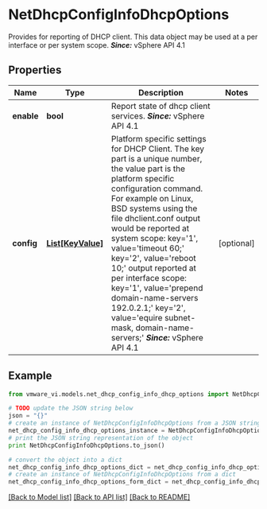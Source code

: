 # NetDhcpConfigInfoDhcpOptions

Provides for reporting of DHCP client.  This data object may be used at a per interface or per system scope.  ***Since:*** vSphere API 4.1 

## Properties
Name | Type | Description | Notes
------------ | ------------- | ------------- | -------------
**enable** | **bool** | Report state of dhcp client services.  ***Since:*** vSphere API 4.1  | 
**config** | [**List[KeyValue]**](KeyValue.md) | Platform specific settings for DHCP Client.  The key part is a unique number, the value part is the platform specific configuration command. For example on Linux, BSD systems using the file dhclient.conf output would be reported at system scope: key&#x3D;&#39;1&#39;, value&#x3D;&#39;timeout 60;&#39; key&#x3D;&#39;2&#39;, value&#x3D;&#39;reboot 10;&#39; output reported at per interface scope: key&#x3D;&#39;1&#39;, value&#x3D;&#39;prepend domain-name-servers 192.0.2.1;&#39; key&#x3D;&#39;2&#39;, value&#x3D;&#39;equire subnet-mask, domain-name-servers;&#39;  ***Since:*** vSphere API 4.1  | [optional] 

## Example

```python
from vmware_vi.models.net_dhcp_config_info_dhcp_options import NetDhcpConfigInfoDhcpOptions

# TODO update the JSON string below
json = "{}"
# create an instance of NetDhcpConfigInfoDhcpOptions from a JSON string
net_dhcp_config_info_dhcp_options_instance = NetDhcpConfigInfoDhcpOptions.from_json(json)
# print the JSON string representation of the object
print NetDhcpConfigInfoDhcpOptions.to_json()

# convert the object into a dict
net_dhcp_config_info_dhcp_options_dict = net_dhcp_config_info_dhcp_options_instance.to_dict()
# create an instance of NetDhcpConfigInfoDhcpOptions from a dict
net_dhcp_config_info_dhcp_options_form_dict = net_dhcp_config_info_dhcp_options.from_dict(net_dhcp_config_info_dhcp_options_dict)
```
[[Back to Model list]](../README.md#documentation-for-models) [[Back to API list]](../README.md#documentation-for-api-endpoints) [[Back to README]](../README.md)


